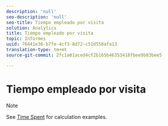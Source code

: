 ```yaml
---
description: 'null'
seo-description: 'null'
seo-title: Tiempo empleado por visita
solution: Analytics
title: Tiempo empleado por visita
topic: Informes
uuid: 76441e36-b7fe-4cf3-8d72-c51d558afa13
translation-type: tm+mt
source-git-commit: 2fc1a01aced4cf2b165b46353418fbee9b83bee5

---
```



# Tiempo empleado por visita

>[!NOTE]
>
>See [Time Spent](/help/components/c-variables/c-metrics/metrics-time-spent.md) for calculation examples.
